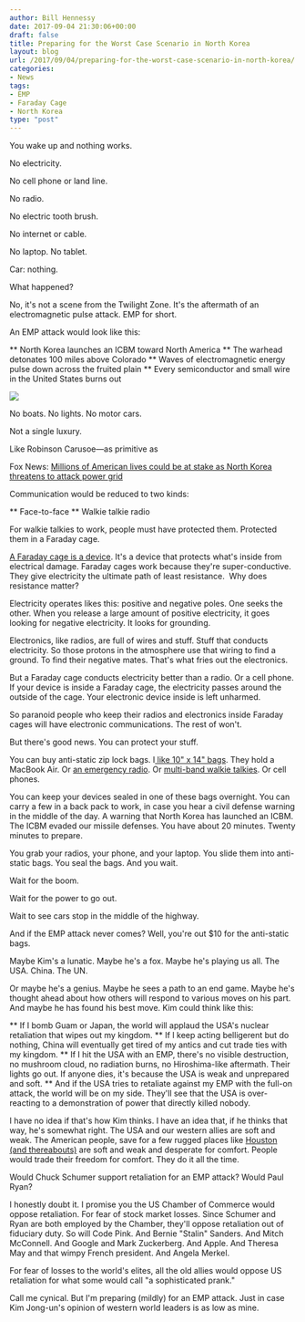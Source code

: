 ```yaml
---
author: Bill Hennessy
date: 2017-09-04 21:30:06+00:00
draft: false
title: Preparing for the Worst Case Scenario in North Korea
layout: blog
url: /2017/09/04/preparing-for-the-worst-case-scenario-in-north-korea/
categories:
- News
tags:
- EMP
- Faraday Cage
- North Korea
type: "post"
---
```


You wake up and nothing works.

No electricity.

No cell phone or land line.

No radio.

No electric tooth brush.

No internet or cable.

No laptop. No tablet.

Car: nothing.

What happened?

No, it's not a scene from the Twilight Zone. It's the aftermath of an electromagnetic pulse attack. EMP for short.

An EMP attack would look like this:




** North Korea launches an ICBM toward North America
** The warhead detonates 100 miles above Colorado
** Waves of electromagnetic energy pulse down across the fruited plain
** Every semiconductor and small wire in the United States burns out


![](https://hennessysview.com/wp-content/uploads/2017/09/20130605_EMP_attack_large.jpg)


No boats. No lights. No motor cars.

Not a single luxury.

Like Robinson Carusoe—as primitive as

Fox News: [Millions of American lives could be at stake as North Korea threatens to attack power grid](https://www.foxnews.com/world/2017/09/05/millions-american-lives-could-be-at-stake-as-north-korea-threatens-to-attack-power-grid.html)

Communication would be reduced to two kinds:




** Face-to-face
** Walkie talkie radio


For walkie talkies to work, people must have protected them. Protected them in a Faraday cage.

[A Faraday cage is a device](https://science.howstuffworks.com/faraday-cage.htm). It's a device that protects what's inside from electrical damage. Faraday cages work because they're super-conductive. They give electricity the ultimate path of least resistance.  Why does resistance matter?

Electricity operates likes this: positive and negative poles. One seeks the other. When you release a large amount of positive electricity, it goes looking for negative electricity. It looks for grounding.

Electronics, like radios, are full of wires and stuff. Stuff that conducts electricity. So those protons in the atmosphere use that wiring to find a ground. To find their negative mates. That's what fries out the electronics.

But a Faraday cage conducts electricity better than a radio. Or a cell phone. If your device is inside a Faraday cage, the electricity passes around the outside of the cage. Your electronic device inside is left unharmed.

So paranoid people who keep their radios and electronics inside Faraday cages will have electronic communications. The rest of won't.

But there's good news. You can protect your stuff.

You can buy anti-static zip lock bags. I[ like 10" x 14" bags](https://www.amazon.com/gp/product/B00HZVJIEQ/ref=od_aui_detailpages00?ie=UTF8&psc=1). They hold a MacBook Air. Or [an emergency radio](https://www.amazon.com/Kaito-Powered-Emergency-Flashlight-Cellphone/dp/B003A21DQA/ref=sr_1_1?s=electronics&ie=UTF8&qid=1504539545&sr=1-1&keywords=voyager+emergency+radio). Or [multi-band walkie talkies](https://www.amazon.com/Midland-GXT1000VP4-36-Mile-50-Channel-Two-Way/dp/B001WMFYH4/ref=sr_1_11?s=electronics&ie=UTF8&qid=1504539610&sr=1-11&keywords=walkie+talkies+rechargeable). Or cell phones.

You can keep your devices sealed in one of these bags overnight. You can carry a few in a back pack to work, in case you hear a civil defense warning in the middle of the day. A warning that North Korea has launched an ICBM. The ICBM evaded our missile defenses. You have about 20 minutes. Twenty minutes to prepare.

You grab your radios, your phone, and your laptop. You slide them into anti-static bags. You seal the bags. And you wait.

Wait for the boom.

Wait for the power to go out.

Wait to see cars stop in the middle of the highway.

And if the EMP attack never comes? Well, you're out $10 for the anti-static bags.

Maybe Kim's a lunatic. Maybe he's a fox. Maybe he's playing us all. The USA. China. The UN.

Or maybe he's a genius. Maybe he sees a path to an end game. Maybe he's thought ahead about how others will respond to various moves on his part. And maybe he has found his best move. Kim could think like this:




** If I bomb Guam or Japan, the world will applaud the USA's nuclear retaliation that wipes out my kingdom.
** If I keep acting belligerent but do nothing, China will eventually get tired of my antics and cut trade ties with my kingdom.
** If I hit the USA with an EMP, there's no visible destruction, no mushroom cloud, no radiation burns, no Hiroshima-like aftermath. Their lights go out. If anyone dies, it's because the USA is weak and unprepared and soft.
** And if the USA tries to retaliate against my EMP with the full-on attack, the world will be on my side. They'll see that the USA is over-reacting to a demonstration of power that directly killed nobody.


I have no idea if that's how Kim thinks. I have an idea that, if he thinks that way, he's somewhat right. The USA and our western allies are soft and weak. The American people, save for a few rugged places like [Houston (and thereabouts)](https://hennessysview.com/2017/09/03/houstons-gift/) are soft and weak and desperate for comfort. People would trade their freedom for comfort. They do it all the time.

Would Chuck Schumer support retaliation for an EMP attack? Would Paul Ryan?

I honestly doubt it. I promise you the US Chamber of Commerce would oppose retaliation. For fear of stock market losses. Since Schumer and Ryan are both employed by the Chamber, they'll oppose retaliation out of fiduciary duty. So will Code Pink. And Bernie "Stalin" Sanders. And Mitch McConnell. And Google and Mark Zuckerberg. And Apple. And Theresa May and that wimpy French president. And Angela Merkel.

For fear of losses to the world's elites, all the old allies would oppose US retaliation for what some would call "a sophisticated prank."

Call me cynical. But I'm preparing (mildly) for an EMP attack. Just in case Kim Jong-un's opinion of western world leaders is as low as mine.

